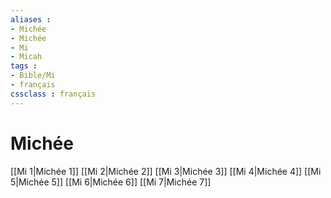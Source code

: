 ```yaml
---
aliases : 
- Michée
- Michée
- Mi
- Micah
tags : 
- Bible/Mi
- français
cssclass : français
---
```


# Michée

[[Mi 1|Michée 1]]
[[Mi 2|Michée 2]]
[[Mi 3|Michée 3]]
[[Mi 4|Michée 4]]
[[Mi 5|Michée 5]]
[[Mi 6|Michée 6]]
[[Mi 7|Michée 7]]
